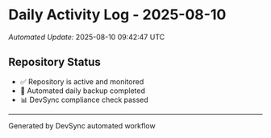 # Daily Activity Log - 2025-08-10

*Automated Update:* 2025-08-10 09:42:47 UTC

## Repository Status
- ✅ Repository is active and monitored
- 🔄 Automated daily backup completed
- 📊 DevSync compliance check passed

---
Generated by DevSync automated workflow
